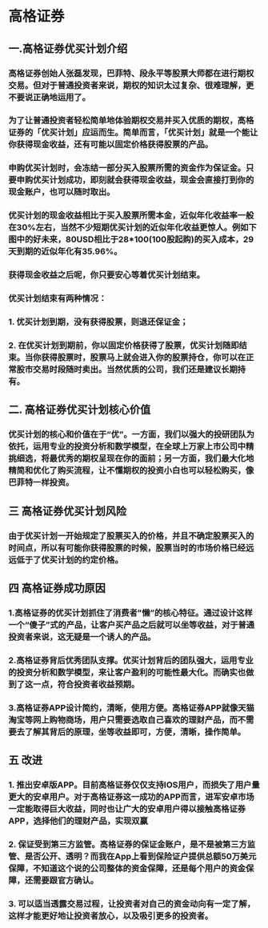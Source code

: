 
# 高格证券
## 一.高格证券优买计划介绍  
###     高格证券创始人张磊发现，巴菲特、段永平等股票大师都在进行期权交易。但对于普通投资者来说，期权的知识太过复杂、很难理解，更不要说正确地运用了。 
### 为了让普通投资者轻松简单地体验期权交易并买入优质的期权，高格证券的「优买计划」应运而生。简单而言，「优买计划」就是一个能让你获得现金收益，还有可能以固定价格获得股票的产品。 
### 申购优买计划时，会冻结一部分买入股票所需的资金作为保证金。只要申购优买计划成功，即刻就会获得现金收益，现金会直接打到你的现金账户，也可以随时取出。
### 优买计划的现金收益相比于买入股票所需本金，近似年化收益率一般在30%左右，当然不少短期优买计划的近似年化收益更惊人。例如下图中的好未来，80USD相比于28*100(100股起购)的买入成本，29天到期的近似年化有35.96%。
### 获得现金收益之后呢，你只要安心等着优买计划结束。
### 优买计划结束有两种情况：
### 1. 优买计划到期，没有获得股票，则退还保证金；
### 2. 在优买计划到期前，你以固定价格获得了股票，优买计划随即结束。当你获得股票时，股票马上就会进入你的股票持仓，你可以在正常股市交易时段随时卖出。当然优质的公司，我们还是建议长期持有。
## 二. 高格证券优买计划核心价值
###  优买计划的核心和价值在于“优”。一方面，我们以强大的投研团队为依托，运用专业的投资分析和数学模型，在全球上万家上市公司中精挑细选，将最优秀的期权呈现在你的面前；另一方面，我们最大化地精简和优化了购买流程，让不懂期权的投资小白也可以轻松购买，像巴菲特一样投资。
## 三 高格证券优买计划风险
### 由于优买计划一开始规定了股票买入的价格，并且不确定股票买入的时间点，所以有可能你获得股票的时候，股票当时的市场价格已经远远低于了优买计划的约定价格。
## 四  高格证券成功原因
### 1.高格证券的优买计划抓住了消费者"懒”的核心特征。通过设计这样一个“傻子”式的产品，让客户买产品之后就可以坐等收益，对于普通投资者来说，这无疑是一个诱人的产品。
### 2.高格证券背后优秀团队支撑。优买计划背后的团队强大，运用专业的投资分析和数学模型，来让客户盈利的可能性最大化。而确实也做到了这一点，符合投资者收益预期。
### 3.高格证券APP设计简约，清晰，使用方便。高格证券APP就像天猫淘宝等网上购物商场，用户只需要选取自己喜欢的理财产品，而不需要去了解其背后的原理，坐等收益即可，方便，清晰，操作简单。
## 五 改进
### 1. 推出安卓版APP。目前高格证券仅仅支持IOS用户，而损失了用户量更大的安卓用户。对于高格证券这一成功的APP而言，进军安卓市场一定能取得巨大收益，同时也让广大的安卓用户得以接触高格证券APP，选择他们的理财产品，实现双赢
### 2. 保证受到第三方监管。高格证券的保证金账户，是不是被第三方监管、是否公开、透明？而我在App上看到保险证户提供总额50万美元保障，不知道这个说的公司整体的资金保障，还是每个用户的资金保障，还需要跟官方确认。
### 3. 可以适当透露交易过程，让投资者对自己的资金动向有一定了解，这样才能更好地让投资者放心，以及吸引更多的投资者。

